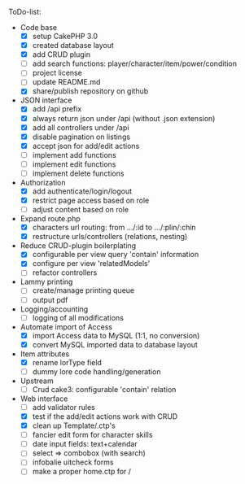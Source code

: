 ToDo-list:
 - Code base
   - [x] setup CakePHP 3.0
   - [x] created database layout
   - [x] add CRUD plugin
   - [ ] add search functions: player/character/item/power/condition
   - [ ] project license
   - [ ] update README.md
   - [x] share/publish repository on github
 - JSON interface
   - [x] add /api prefix
   - [x] always return json under /api (without .json extension)
   - [x] add all controllers under /api
   - [x] disable pagination on listings
   - [x] accept json for add/edit actions
   - [ ] implement add functions
   - [ ] implement edit functions
   - [ ] implement delete functions
 - Authorization
   - [x] add authenticate/login/logout
   - [x] restrict page access based on role
   - [ ] adjust content based on role
 - Expand route.php
   - [x] characters url routing: from .../:id to .../:plin/:chin
   - [x] restructure urls/controllers (relations, nesting)
 - Reduce CRUD-plugin boilerplating
   - [x] configurable per view query 'contain' information
   - [x] configure per view 'relatedModels'
   - [ ] refactor controllers
 - Lammy printing
   - [ ] create/manage printing queue
   - [ ] output pdf
 - Logging/accounting
   - [ ] logging of all modifications
 - Automate import of Access
   - [x] import Access data to MySQL (1:1, no conversion)
   - [x] convert MySQL imported data to database layout
 - Item attributes
   - [x] rename lorType field
   - [ ] dummy lore code handling/generation
 - Upstream
   - [ ] Crud cake3: configurable 'contain' relation
 - Web interface
   - [ ] add validator rules
   - [x] test if the add/edit actions work with CRUD
   - [x] clean up Template/.ctp's
   - [ ] fancier edit form for character skills
   - [ ] date input fields: text+calendar
   - [ ] select => combobox (with search)
   - [ ] infobalie uitcheck forms
   - [ ] make a proper home.ctp for /
